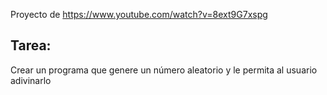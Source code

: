 Proyecto de https://www.youtube.com/watch?v=8ext9G7xspg  
## Tarea:  
Crear un programa que genere un número aleatorio y le permita al usuario adivinarlo
